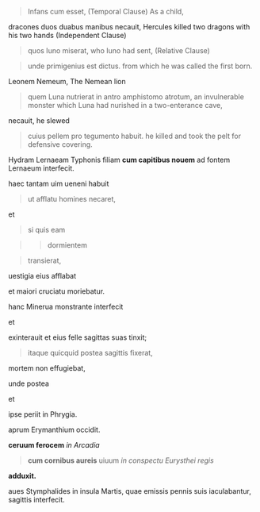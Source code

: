 > Infans cum esset, (Temporal Clause) As a child,

dracones duos duabus manibus necauit, Hercules killed two dragons with his two hands (Independent Clause)

> quos Iuno miserat, who Iuno had sent, (Relative Clause)

> unde primigenius est dictus. from which he was called the first born.

Leonem Nemeum, The Nemean lion

> quem Luna nutrierat in antro amphistomo atrotum, an invulnerable monster which Luna had  nurished in a two-enterance cave,

necauit, he slewed

> cuius pellem pro tegumento habuit. he killed and took the pelt for defensive covering.

Hydram Lernaeam Typhonis filiam **cum capitibus nouem** ad fontem Lernaeum interfecit.

haec tantam uim ueneni habuit 

> ut afflatu homines necaret, 

et 

> si quis eam 
 
>> dormientem 
 
> transierat, 

uestigia eius afflabat 

et maiori cruciatu moriebatur. 

hanc Minerua monstrante interfecit 

et

exinterauit et eius felle sagittas suas tinxit; 

> itaque quicquid postea sagittis fixerat, 

mortem non effugiebat, 

unde postea 

et

ipse periit in Phrygia.

aprum Erymanthium occidit.

**ceruum ferocem** *in Arcadia* 

> **cum cornibus aureis** uiuum *in conspectu* *Eurysthei regis* 

**adduxit.**
 
aues Stymphalides in insula Martis,  quae emissis pennis suis iaculabantur, sagittis interfecit.
